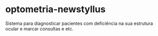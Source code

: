 # optometria-newstyllus
Sistema para diagnosticar pacientes com deficiência na sua estrutura ocular e marcar consultas e etc.
